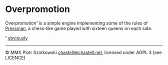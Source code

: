 Overpromotion
=============

Overpromotion¹ is a simple engine implementing some of the rules of [Pressman](http://www.youtube.com/watch?v=9iIG2vgLMyQ), a chess-like game played with sixteen queens on each side.

¹ [obviously](http://en.wikipedia.org/wiki/Promotion_%28chess%29#Underpromotion)

---

© MMX Piotr Szotkowski <chastell@chastell.net>, licensed under AGPL 3 (see LICENCE)
